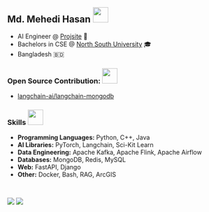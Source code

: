<h2>Md. Mehedi Hasan <img loading="lazy" width="35px" src="https://emojis.slackmojis.com/emojis/images/1643516360/23976/sheepy-cat.gif?1643516360"></h2>

- AI Engineer @ [Projsite](https://projsite.com/en/) 💼
- Bachelors in CSE @ [North South University](https://www.northsouth.edu/) 🎓
- Bangladesh 🇧🇩

<h3>Open Source Contribution: <img loading="lazy" width="35px" src="https://emojis.slackmojis.com/emojis/images/1643514230/1973/mario_luigi_dance.gif?1643514230"></h3>

- [langchain-ai/langchain-mongodb](https://github.com/langchain-ai/langchain-mongodb)

<h3>Skills <img loading="lazy" width="35px" src="https://emojis.slackmojis.com/emojis/images/1643512754/51021/thisisfine.gif?1643512754"></h3>

- **Programming Languages:** Python, C++, Java
- **AI Libraries:** PyTorch, Langchain, Sci-Kit Learn
- **Data Engineering:** Apache Kafka, Apache Flink, Apache Airflow
- **Databases:** MongoDB, Redis, MySQL
- **Web:** FastAPI, Django
- **Other:** Docker, Bash, RAG, ArcGIS
<br>

![](https://komarev.com/ghpvc/?username=mhasan502&style=flat&color=512DA8&label=Views)
![](https://hit.yhype.me/github/profile?account_id=22940197)
